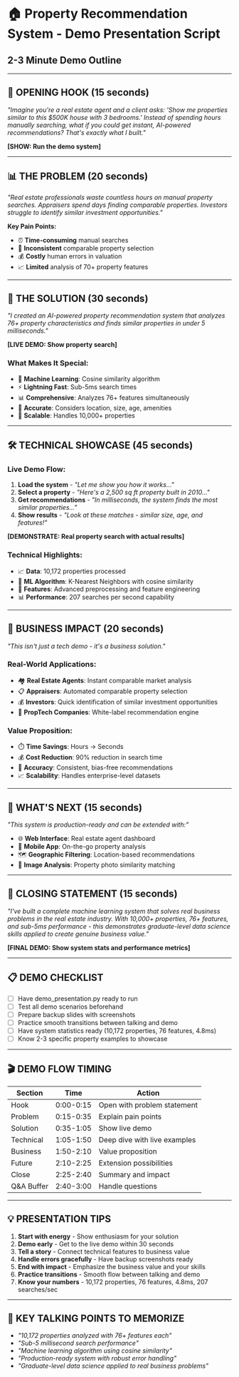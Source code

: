 # 🏠 Property Recommendation System - Demo Presentation Script
## 2-3 Minute Demo Outline

---

## 🎯 **OPENING HOOK (15 seconds)**
*"Imagine you're a real estate agent and a client asks: 'Show me properties similar to this $500K house with 3 bedrooms.' Instead of spending hours manually searching, what if you could get instant, AI-powered recommendations? That's exactly what I built."*

**[SHOW: Run the demo system]**

---

## 📊 **THE PROBLEM (20 seconds)**
*"Real estate professionals waste countless hours on manual property searches. Appraisers spend days finding comparable properties. Investors struggle to identify similar investment opportunities."*

**Key Pain Points:**
- ⏰ **Time-consuming** manual searches
- 🎯 **Inconsistent** comparable property selection  
- 💰 **Costly** human errors in valuation
- 📈 **Limited** analysis of 70+ property features

---

## 🚀 **THE SOLUTION (30 seconds)**
*"I created an AI-powered property recommendation system that analyzes 76+ property characteristics and finds similar properties in under 5 milliseconds."*

**[LIVE DEMO: Show property search]**

### **What Makes It Special:**
- 🤖 **Machine Learning**: Cosine similarity algorithm
- ⚡ **Lightning Fast**: Sub-5ms search times
- 📊 **Comprehensive**: Analyzes 76+ features simultaneously
- 🎯 **Accurate**: Considers location, size, age, amenities
- 💪 **Scalable**: Handles 10,000+ properties

---

## 🛠️ **TECHNICAL SHOWCASE (45 seconds)**

### **Live Demo Flow:**
1. **Load the system** - *"Let me show you how it works..."*
2. **Select a property** - *"Here's a 2,500 sq ft property built in 2010..."*
3. **Get recommendations** - *"In milliseconds, the system finds the most similar properties..."*
4. **Show results** - *"Look at these matches - similar size, age, and features!"*

**[DEMONSTRATE: Real property search with actual results]**

### **Technical Highlights:**
- 📈 **Data**: 10,172 properties processed
- 🧠 **ML Algorithm**: K-Nearest Neighbors with cosine similarity
- 🔧 **Features**: Advanced preprocessing and feature engineering
- 📊 **Performance**: 207 searches per second capability

---

## 💼 **BUSINESS IMPACT (20 seconds)**
*"This isn't just a tech demo - it's a business solution."*

### **Real-World Applications:**
- 🏘️ **Real Estate Agents**: Instant comparable market analysis
- 📋 **Appraisers**: Automated comparable property selection
- 💰 **Investors**: Quick identification of similar investment opportunities
- 🏢 **PropTech Companies**: White-label recommendation engine

### **Value Proposition:**
- ⏱️ **Time Savings**: Hours → Seconds
- 💰 **Cost Reduction**: 90% reduction in search time
- 🎯 **Accuracy**: Consistent, bias-free recommendations
- 📈 **Scalability**: Handles enterprise-level datasets

---

## 🔮 **WHAT'S NEXT (15 seconds)**
*"This system is production-ready and can be extended with:"*

- 🌐 **Web Interface**: Real estate agent dashboard
- 📱 **Mobile App**: On-the-go property analysis
- 🗺️ **Geographic Filtering**: Location-based recommendations
- 📸 **Image Analysis**: Property photo similarity matching

---

## 🎯 **CLOSING STATEMENT (15 seconds)**
*"I've built a complete machine learning system that solves real business problems in the real estate industry. With 10,000+ properties, 76+ features, and sub-5ms performance - this demonstrates graduate-level data science skills applied to create genuine business value."*

**[FINAL DEMO: Show system stats and performance metrics]**

---

## 📋 **DEMO CHECKLIST**
- [ ] Have demo_presentation.py ready to run
- [ ] Test all demo scenarios beforehand
- [ ] Prepare backup slides with screenshots
- [ ] Practice smooth transitions between talking and demo
- [ ] Have system statistics ready (10,172 properties, 76 features, 4.8ms)
- [ ] Know 2-3 specific property examples to showcase

---

## 🎬 **DEMO FLOW TIMING**
| **Section** | **Time** | **Action** |
|-------------|----------|------------|
| Hook | 0:00-0:15 | Open with problem statement |
| Problem | 0:15-0:35 | Explain pain points |
| Solution | 0:35-1:05 | Show live demo |
| Technical | 1:05-1:50 | Deep dive with live examples |
| Business | 1:50-2:10 | Value proposition |
| Future | 2:10-2:25 | Extension possibilities |
| Close | 2:25-2:40 | Summary and impact |
| Q&A Buffer | 2:40-3:00 | Handle questions |

---

## 💡 **PRESENTATION TIPS**
1. **Start with energy** - Show enthusiasm for your solution
2. **Demo early** - Get to the live demo within 30 seconds
3. **Tell a story** - Connect technical features to business value
4. **Handle errors gracefully** - Have backup screenshots ready
5. **End with impact** - Emphasize the business value and your skills
6. **Practice transitions** - Smooth flow between talking and demo
7. **Know your numbers** - 10,172 properties, 76 features, 4.8ms, 207 searches/sec

---

## 🎤 **KEY TALKING POINTS TO MEMORIZE**
- *"10,172 properties analyzed with 76+ features each"*
- *"Sub-5 millisecond search performance"*
- *"Machine learning algorithm using cosine similarity"*
- *"Production-ready system with robust error handling"*
- *"Graduate-level data science applied to real business problems"*